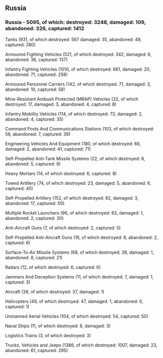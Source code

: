 
 
 ## Russia
 
 ### Russia - 5095, of which: destroyed: 3248, damaged: 109, abandoned: 326, captured: 1412

 

 

 Tanks (931, of which destroyed: 567 damaged: 35, abandoned: 49, captured: 280)

 Armoured Fighting Vehicles (521, of which destroyed: 342, damaged: 6, abandoned: 36, captured: 137)

 Infantry Fighting Vehicles (1010, of which destroyed: 661, damaged: 20, abandoned: 71, captured: 258)

 Armoured Personnel Carriers (142, of which destroyed: 71, damaged: 3, abandoned: 10, captured: 58)

 Mine-Resistant Ambush Protected (MRAP) Vehicles (32, of which destroyed: 17, damaged: 3, abandoned: 4, captured: 8)

 Infantry Mobility Vehicles (114, of which destroyed: 73, damaged: 2, abandoned: 4, captured: 35)

 Command Posts And Communications Stations (103, of which destroyed: 56, abandoned: 7, captured: 39)

 Engineering Vehicles And Equipment (180, of which destroyed: 66, damaged: 2, abandoned: 41, captured: 71)

 Self-Propelled Anti-Tank Missile Systems (22, of which destroyed: 8, abandoned: 5, captured: 9)

 Heavy Mortars (14, of which destroyed: 6, captured: 8)

 Towed Artillery (74, of which destroyed: 23, damaged: 5, abandoned: 6, captured: 40)

 Self-Propelled Artillery (152, of which destroyed: 82, damaged: 3, abandoned: 17, captured: 50)

 Multiple Rocket Launchers (96, of which destroyed: 63, damaged: 1, abandoned: 2, captured: 30)

 Anti-Aircraft Guns (7, of which destroyed: 2, captured: 5)

 Self-Propelled Anti-Aircraft Guns (16, of which destroyed: 8, abandoned: 2, captured: 6)

 Surface-To-Air Missile Systems (68, of which destroyed: 38, damaged: 1, abandoned: 8, captured: 21)

 Radars (12, of which destroyed: 6, captured: 6)

 Jammers And Deception Systems (11, of which destroyed: 7, damaged: 1, captured: 3)

 Aircraft (38, of which destroyed: 37, damaged: 1)

 Helicopters (49, of which destroyed: 47, damaged: 1, abandoned: 0, captured: 1)

 Unmanned Aerial Vehicles (104, of which destroyed: 54, captured: 50)

 Naval Ships (11, of which destroyed: 8, damaged: 3)

 Logistics Trains (3, of which destroyed: 3)

 Trucks, Vehicles and Jeeps (1386, of which destroyed: 1007, damaged: 23, abandoned: 61, captured: 295)

